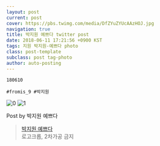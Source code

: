 ```yaml
---
layout: post
current: post
cover: https://pbs.twimg.com/media/DfZYuZYUcAAzHOJ.jpg
navigation: true
title: 박지원 예쁘다 twitter post
date: 2018-06-11 17:21:56 +0900 KST
tags: 지원 박지원-예쁘다 photo
class: post-template
subclass: post tag-photo
author: auto-posting
---
```


```  
180610  
  
#fromis_9 #박지원  

```

![0](https://pbs.twimg.com/media/DfZYuZZVAAAszj0.jpg)
![1](https://pbs.twimg.com/media/DfZYuZYUcAAzHOJ.jpg)


Post by 박지원 예쁘다

> [박지원 예쁘다](https://twitter.com/jiwon_is_pretty)  
  로고크롭, 2차가공 금지